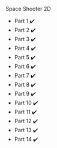 Space Shooter 2D

- Part 1 :heavy_check_mark:
- Part 2 :heavy_check_mark:
- Part 3 :heavy_check_mark:
- Part 4 :heavy_check_mark:
- Part 5 :heavy_check_mark:
- Part 6 :heavy_check_mark:
- Part 7 :heavy_check_mark:
- Part 8 :heavy_check_mark:
- Part 9 :heavy_check_mark:
- Part 10 :heavy_check_mark:
- Part 11 :heavy_check_mark:
- Part 12 :heavy_check_mark:
- Part 13 :heavy_check_mark:
- Part 14 :heavy_check_mark:
